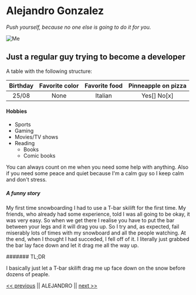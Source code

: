 # Alejandro Gonzalez

*Push yourself, because no one else is going to do it for you.*

![Me](Alejandro.JPG)


## Just a regular guy trying to become a developer

A table with the following structure:

   |Birthday|Favorite color|Favorite food|Pinneapple on pizza|
   | :---:  |    :---:     |     :---:   |      :---:        |
   |25/08   |None          |Italian      | Yes[] No[x]        |
  

  



#### Hobbies
* Sports
* Gaming
* Movies/TV shows
* Reading
    * Books
    * Comic books
    

You can always count on me when you need some help with anything. Also if you need some peace and quiet because I'm a calm guy so I keep calm and don't stress.


##### A funny story

My first time snowboarding I had to use a T-bar skilift for the first time. My friends, who already had some experience, told I was all going to be okay, it was very easy. So when we get there I realise you have to put the bar between your legs and it will drag you up. So I try and, as expected, fail miserably lots of times with my snowboard and all the people watching. At the end, when I thought I had succeded, I fell off of it. I literally just grabbed the bar lay face down and let it drag me all the way up.


####### TL;DR 

I basically just let a T-bar skilift drag me up face down on the snow before dozens of peaple.



[<< previous](https://github.com/xandervdh/markdown-challenge) || ALEJANDRO || [next >>](https://github.com/awet100/markdown-challenges)